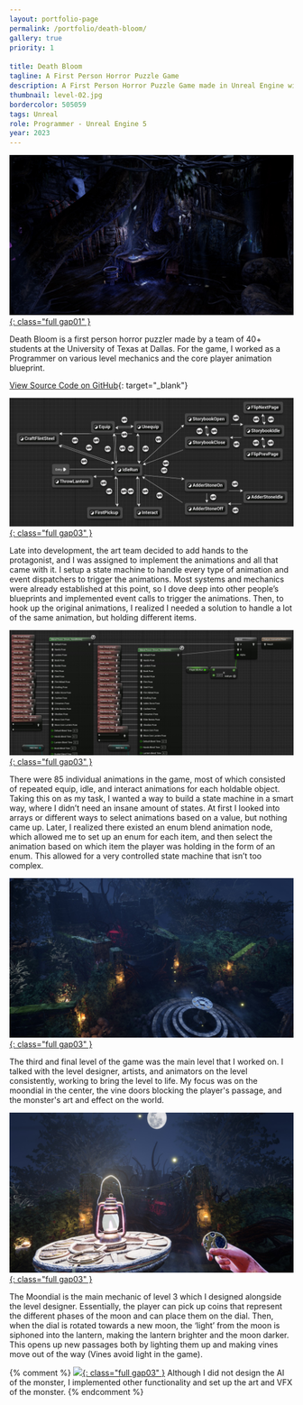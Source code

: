```yaml
---
layout: portfolio-page
permalink: /portfolio/death-bloom/
gallery: true
priority: 1

title: Death Bloom
tagline: A First Person Horror Puzzle Game
description: A First Person Horror Puzzle Game made in Unreal Engine with a team of 40+ students at UTD.
thumbnail: level-02.jpg
bordercolor: 505059
tags: Unreal
role: Programmer - Unreal Engine 5
year: 2023
---
```


<a href="level-02.jpg" target="_blank">![](level-02.jpg){: class="full gap01" }</a>

Death Bloom is a first person horror puzzler made by a team of 40+ students at the University of Texas at Dallas. For the game, I worked as a Programmer on various level mechanics and the core player animation blueprint.

[View Source Code on GitHub](https://github.com/metalac190/GameLab_S23Game){: target="_blank"}

<a href="hands-state-machine.jpg" target="_blank">![](hands-state-machine.jpg){: class="full gap03" }</a>

Late into development, the art team decided to add hands to the protagonist, and I was assigned to implement the animations and all that came with it. I setup a state machine to handle every type of animation and event dispatchers to trigger the animations. Most systems and mechanics were already established at this point, so I dove deep into other people’s blueprints and implemented event calls to trigger the animations. Then, to hook up the original animations, I realized I needed a solution to handle a lot of the same animation, but holding different items.

<a href="hands-enum-blend.jpg" target="_blank">![](hands-enum-blend.jpg){: class="full gap03" }</a>

There were 85 individual animations in the game, most of which consisted of repeated equip, idle, and interact animations for each holdable object. Taking this on as my task, I wanted a way to build a state machine in a smart way, where I didn’t need an insane amount of states. At first I looked into arrays or different ways to select animations based on a value, but nothing came up. Later, I realized there existed an enum blend animation node, which allowed me to set up an enum for each item, and then select the animation based on which item the player was holding in the form of an enum. This allowed for a very controlled state machine that isn’t too complex.

<a href="level-03.jpg" target="_blank">![](level-03.jpg){: class="full gap03" }</a>

The third and final level of the game was the main level that I worked on. I talked with the level designer, artists, and animators on the level consistently, working to bring the level to life. My focus was on the moondial in the center, the vine doors blocking the player's passage, and the monster's art and effect on the world.

<a href="moondial.jpg" target="_blank">![](moondial.jpg){: class="full gap03" }</a>

The Moondial is the main mechanic of level 3 which I designed alongside the level designer. Essentially, the player can pick up coins that represent the different phases of the moon and can place them on the dial. Then, when the dial is rotated towards a new moon, the ‘light’ from the moon is siphoned into the lantern, making the lantern brighter and the moon darker. This opens up new passages both by lighting them up and making vines move out of the way (Vines avoid light in the game).

{% comment %}
<a href="arveado.jpg" target="_blank">![](arveado.jpg){: class="full gap03" }</a>
Although I did not design the AI of the monster, I implemented other functionality and set up the art and VFX of the monster.
{% endcomment %} 